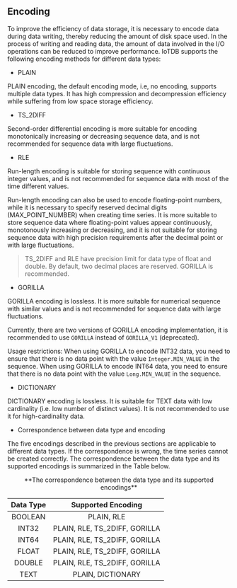 <!--

    Licensed to the Apache Software Foundation (ASF) under one
    or more contributor license agreements.  See the NOTICE file
    distributed with this work for additional information
    regarding copyright ownership.  The ASF licenses this file
    to you under the Apache License, Version 2.0 (the
    "License"); you may not use this file except in compliance
    with the License.  You may obtain a copy of the License at
    
        http://www.apache.org/licenses/LICENSE-2.0
    
    Unless required by applicable law or agreed to in writing,
    software distributed under the License is distributed on an
    "AS IS" BASIS, WITHOUT WARRANTIES OR CONDITIONS OF ANY
    KIND, either express or implied.  See the License for the
    specific language governing permissions and limitations
    under the License.

-->

## Encoding 

To improve the efficiency of data storage, it is necessary to encode data during data writing, thereby reducing the amount of disk space used. In the process of writing and reading data, the amount of data involved in the I/O operations can be reduced to improve performance. IoTDB supports the following encoding methods for different data types:

* PLAIN

PLAIN encoding, the default encoding mode, i.e, no encoding, supports multiple data types. It has high compression and decompression efficiency while suffering from low space storage efficiency.

* TS_2DIFF

Second-order differential encoding is more suitable for encoding monotonically increasing or decreasing sequence data, and is not recommended for sequence data with large fluctuations.

* RLE

Run-length encoding is suitable for storing sequence with continuous integer values, and is not recommended for sequence data with most of the time different values.

Run-length encoding can also be used to encode floating-point numbers, while it is necessary to specify reserved decimal digits (MAX\_POINT\_NUMBER) when creating time series. It is more suitable to store sequence data where floating-point values appear continuously, monotonously increasing or decreasing, and it is not suitable for storing sequence data with high precision requirements after the decimal point or with large fluctuations.

> TS_2DIFF and RLE have precision limit for data type of float and double. By default, two decimal places are reserved. GORILLA is recommended. 

* GORILLA

GORILLA encoding is lossless. It is more suitable for numerical sequence with similar values and is not recommended for sequence data with large fluctuations.

Currently, there are two versions of GORILLA encoding implementation, it is recommended to use `GORILLA` instead of `GORILLA_V1` (deprecated).

Usage restrictions: When using GORILLA to encode INT32 data, you need to ensure that there is no data point with the value `Integer.MIN_VALUE` in the sequence. When using GORILLA to encode INT64 data, you need to ensure that there is no data point with the value `Long.MIN_VALUE` in the sequence.

* DICTIONARY

DICTIONARY encoding is lossless. It is suitable for TEXT data with low cardinality (i.e. low number of distinct values). It is not recommended to use it for high-cardinality data. 
* Correspondence between data type and encoding

The five encodings described in the previous sections are applicable to different data types. If the correspondence is wrong, the time series cannot be created correctly. The correspondence between the data type and its supported encodings is summarized in the Table below.

<center> **The correspondence between the data type and its supported encodings**

|Data Type	|Supported Encoding|
|:---:|:---:|
|BOOLEAN|	PLAIN, RLE|
|INT32	|PLAIN, RLE, TS_2DIFF, GORILLA|
|INT64	|PLAIN, RLE, TS_2DIFF, GORILLA|
|FLOAT	|PLAIN, RLE, TS_2DIFF, GORILLA|
|DOUBLE	|PLAIN, RLE, TS_2DIFF, GORILLA|
|TEXT	|PLAIN, DICTIONARY|

</center>
